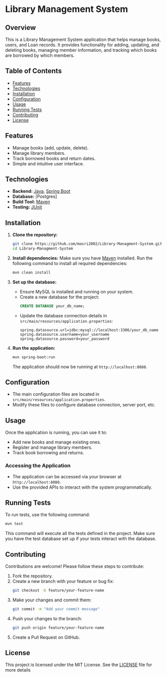 
# Library Management System

## Overview

This is a Library Management System application that helps manage books, users, and Loan records. It provides functionality for adding, updating, and deleting books, managing member information, and tracking which books are borrowed by which members.

## Table of Contents

- [Features](#features)
- [Technologies](#technologies)
- [Installation](#installation)
- [Configuration](#configuration)
- [Usage](#usage)
- [Running Tests](#running-tests)
- [Contributing](#contributing)
- [License](#license)

## Features

- Manage books (add, update, delete).
- Manage library members.
- Track borrowed books and return dates.
- Simple and intuitive user interface.

## Technologies

- **Backend:** [Java](https://www.java.com/), [Spring Boot](https://spring.io/projects/spring-boot)
- **Database:** [Postgres]
- **Build Tool:** [Maven](https://maven.apache.org/)
- **Testing:** [JUnit](https://junit.org/junit5/)

## Installation

1. **Clone the repository:**
   ```bash
   git clone https://github.com/masri2002/Library-Managment-System.git
   cd Library-Managment-System
   ```

2. **Install dependencies:**
   Make sure you have [Maven](https://maven.apache.org/install.html) installed. Run the following command to install all required dependencies:
   ```bash
   mvn clean install
   ```

3. **Set up the database:**
   - Ensure MySQL is installed and running on your system.
   - Create a new database for the project:
     ```sql
     CREATE DATABASE your_db_name;
     ```
   - Update the database connection details in `src/main/resources/application.properties`:
     ```properties
     spring.datasource.url=jdbc:mysql://localhost:3306/your_db_name
     spring.datasource.username=your_username
     spring.datasource.password=your_password
     ```

4. **Run the application:**
   ```bash
   mvn spring-boot:run
   ```

   The application should now be running at `http://localhost:8080`.

## Configuration

- The main configuration files are located in `src/main/resources/application.properties`.
- Modify these files to configure database connection, server port, etc.

## Usage

Once the application is running, you can use it to:

- Add new books and manage existing ones.
- Register and manage library members.
- Track book borrowing and returns.

### Accessing the Application

- The application can be accessed via your browser at `http://localhost:8080`.
- Use the provided APIs to interact with the system programmatically.

## Running Tests

To run tests, use the following command:

```bash
mvn test
```

This command will execute all the tests defined in the project. Make sure you have the test database set up if your tests interact with the database.

## Contributing

Contributions are welcome! Please follow these steps to contribute:

1. Fork the repository.
2. Create a new branch with your feature or bug fix:
   ```bash
   git checkout -b feature/your-feature-name
   ```
3. Make your changes and commit them:
   ```bash
   git commit -m "Add your commit message"
   ```
4. Push your changes to the branch:
   ```bash
   git push origin feature/your-feature-name
   ```
5. Create a Pull Request on GitHub.

## License

This project is licensed under the MIT License. See the [LICENSE](LICENSE) file for more details
